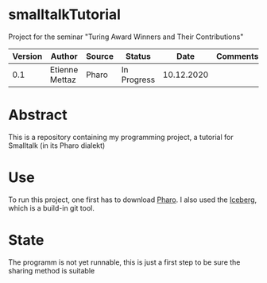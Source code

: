 # smalltalkTutorial
Project for the seminar "Turing Award Winners and Their Contributions"


| Version | Author | Source | Status | Date | Comments |
| ------- | ----- | ------ | ------ | ----- | --------- |
|  0.1   |  Etienne Mettaz | Pharo | In Progress | 10.12.2020 | |

# Abstract
This is a repository containing my programming project, a tutorial for Smalltalk (in its Pharo dialekt)

# Use
To run this project, one first  has to download [Pharo](https://pharo.org/download). I also used the [Iceberg](https://github.com/pharo-vcs/iceberg/wiki/Tutorial), which is a build-in git tool. 

# State
The programm is not yet runnable, this is just a first step to be sure the sharing method is suitable
